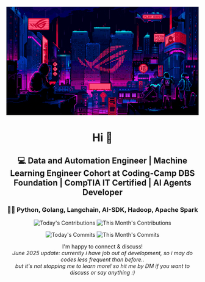 <div align="center">
  
  ![Banner GIF](images/desktop-neon-gaming.gif)

  # Hi 👋

  ## 💻 Data and Automation Engineer | Machine Learning Engineer Cohort at Coding-Camp DBS Foundation | CompTIA IT Certified | AI Agents Developer

  ### 👩‍💻 Python, Golang, Langchain, AI-SDK, Hadoop, Apache Spark

  <!-- TODAY_CONTRIBUTIONS: 1 -->
  <!-- MONTH_CONTRIBUTIONS: 17 2025-08 -->
  ![Today's Contributions](https://img.shields.io/badge/Today's%20Contributions-1-purple)
  ![This Month's Contributions](https://img.shields.io/badge/This%20Month's%20Contributions-17-orange)

  <!-- TODAY_COMMITS: 1 -->
  <!-- MONTH_COMMITS: 13 2025-08 -->
  ![Today's Commits](https://img.shields.io/badge/Today's%20Commits-1-blue)
  ![This Month's Commits](https://img.shields.io/badge/This%20Month's%20Commits-13-green)
  
  I'm happy to connect & discuss!   
  *June 2025 update: currently i have job out of development, so i may do codes less frequent than before..   
  but it's not stopping me to learn more! so hit me by DM if you want to discuss or say anything :)*
  
  
</div>
